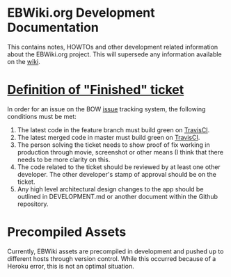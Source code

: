 # EBWiki.org Development Documentation

This contains notes, HOWTOs and other development related
information about the EBWiki.org project. This will supersede
any information available on the [wiki](https://github.com/BOWiki/BOW/wiki).

# [Definition of "Finished" ticket](https://github.com/BOWiki/BOW/wiki/Definition-of-%22Finished%22-Ticket)

In order for an issue on the BOW [issue](https://github.com/BOWiki/BOW/issues) tracking system, the following conditions must be met:

1. The latest code in the feature branch must build green on [TravisCI](https://travis-ci.org/BOWiki/BOW).
1. The latest merged code in master must build green on [TravisCI](https://travis-ci.org/BOWiki/BOW).
1. The person solving the ticket needs to show proof of fix working in production through movie, screenshot or other means (I think that there needs to be more clarity on this.
1. The code related to the ticket should be reviewed by at least one other developer. The other developer's stamp of approval should be on the ticket.
1. Any high level architectural design changes to the app should be outlined in DEVELOPMENT.md or another document within the Github repository.

# Precompiled Assets
Currently, EBWiki assets are precompiled in development and pushed up to
different hosts through version control. While this occurred because of a
Heroku error, this is not an optimal situation.

